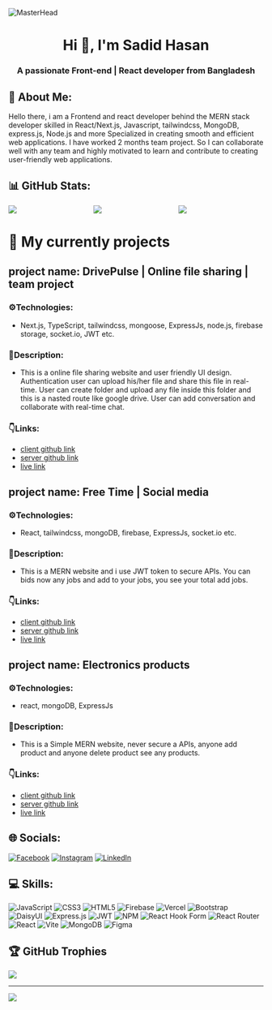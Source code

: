 
![MasterHead](https://i.ibb.co/RNnbN34/Neon-Modern-Futuristic-Simple-Gaming-You-Tube-Banner.png...)
    <h1 align="center">Hi 👋, I'm Sadid Hasan</h1>
<h3 align="center">A passionate Front-end | React developer from Bangladesh</h3>


## 💫 About Me:
Hello there, i am a Frontend and react developer behind the MERN stack developer skilled in React/Next.js, Javascript, tailwindcss,  MongoDB, express.js, Node.js and more Specialized in creating smooth and efficient web applications. I have worked 2 months team project. So I can collaborate well with any team and highly motivated to learn and contribute to creating user-friendly web applications.

 ## 📊 GitHub Stats:
<div style="display: flex; justify-content: center;">
    <div style="flex: 1;">
        <img src="https://github-readme-stats.vercel.app/api?username=sadid56&theme=radical&hide_border=false&include_all_commits=true&count_private=false" />
    </div>
    <div style="flex: 1;">
        <img src="https://github-readme-streak-stats.herokuapp.com/?user=sadid56&theme=radical&hide_border=false" />
    </div>
    <div style="flex: 1;">
        <img src="https://github-readme-stats.vercel.app/api/top-langs/?username=sadid56&theme=radical&hide_border=false&include_all_commits=true&count_private=false&layout=compact" />
    </div>
</div>


# 🔭 My currently projects
## project name: DrivePulse | Online file sharing | team project

### ⚙️Technologies:
- Next.js, TypeScript, tailwindcss, mongoose, ExpressJs, node.js, firebase storage, socket.io, JWT etc. 

### 📝Description:
- This is a online file  sharing website and user friendly UI design. Authentication user can upload his/her file and share this file in real-time. User can create folder and upload any file inside this folder and this is a nasted route like google drive. User can add conversation and collaborate with real-time chat.

### 👇Links:
- [client github link](https://github.com/Binary-Masters/DrivePulse-Client)
- [server github link](https://github.com/Binary-Masters/DrivePulse-Server)
- [live link](https://drive-pulse-client.vercel.app/)

## project name: Free Time | Social media

### ⚙️Technologies:
- React, tailwindcss, mongoDB, firebase, ExpressJs, socket.io etc.   

### 📝Description:
- This is a MERN website and i use JWT token to secure APIs. You can bids now any jobs and add to your jobs, you see your total add jobs.

### 👇Links:
- [client github link](https://github.com/sadid56/worker_client_side)
- [server github link](https://github.com/sadid56/worker_server_side)
- [live link](https://assignment-11-96d26.web.app/)

## project name: Electronics products

### ⚙️Technologies:
- react, mongoDB, ExpressJs 

### 📝Description:
- This is a Simple MERN website, never secure a APIs, anyone add product and anyone delete product see any products.

### 👇Links:
- [client github link](https://github.com/sadid56/fitness-tracker_client_side)
- [server github link](https://github.com/sadid56/fitness-tracker_server_side)
- [live link](https://assignment-12-6812f.web.app/)


## 🌐 Socials:
[![Facebook](https://img.shields.io/badge/Facebook-%231877F2.svg?logo=Facebook&logoColor=white)](https://www.facebook.com/sadidhasan.hasan.5) [![Instagram](https://img.shields.io/badge/Instagram-%23E4405F.svg?logo=Instagram&logoColor=white)](https://www.instagram.com/sadidhasan56/) [![LinkedIn](https://img.shields.io/badge/LinkedIn-%230077B5.svg?logo=linkedin&logoColor=white)](https://www.linkedin.com/in/sadid-hasan-5b35a62a0/)  

## 💻 Skills:
![JavaScript](https://img.shields.io/badge/javascript-%23323330.svg?style=for-the-badge&logo=javascript&logoColor=%23F7DF1E) ![CSS3](https://img.shields.io/badge/css3-%231572B6.svg?style=for-the-badge&logo=css3&logoColor=white) ![HTML5](https://img.shields.io/badge/html5-%23E34F26.svg?style=for-the-badge&logo=html5&logoColor=white) ![Firebase](https://img.shields.io/badge/firebase-%23039BE5.svg?style=for-the-badge&logo=firebase) ![Vercel](https://img.shields.io/badge/vercel-%23000000.svg?style=for-the-badge&logo=vercel&logoColor=white) ![Bootstrap](https://img.shields.io/badge/bootstrap-%238511FA.svg?style=for-the-badge&logo=bootstrap&logoColor=white) ![DaisyUI](https://img.shields.io/badge/daisyui-5A0EF8?style=for-the-badge&logo=daisyui&logoColor=white) ![Express.js](https://img.shields.io/badge/express.js-%23404d59.svg?style=for-the-badge&logo=express&logoColor=%2361DAFB) ![JWT](https://img.shields.io/badge/JWT-black?style=for-the-badge&logo=JSON%20web%20tokens) ![NPM](https://img.shields.io/badge/NPM-%23CB3837.svg?style=for-the-badge&logo=npm&logoColor=white) ![React Hook Form](https://img.shields.io/badge/React%20Hook%20Form-%23EC5990.svg?style=for-the-badge&logo=reacthookform&logoColor=white) ![React Router](https://img.shields.io/badge/React_Router-CA4245?style=for-the-badge&logo=react-router&logoColor=white) ![React](https://img.shields.io/badge/react-%2320232a.svg?style=for-the-badge&logo=react&logoColor=%2361DAFB) ![Vite](https://img.shields.io/badge/vite-%23646CFF.svg?style=for-the-badge&logo=vite&logoColor=white) ![MongoDB](https://img.shields.io/badge/MongoDB-%234ea94b.svg?style=for-the-badge&logo=mongodb&logoColor=white) ![Figma](https://img.shields.io/badge/figma-%23F24E1E.svg?style=for-the-badge&logo=figma&logoColor=white)

## 🏆 GitHub Trophies
![](https://github-profile-trophy.vercel.app/?username=sadid56&theme=radical&no-frame=false&no-bg=true&margin-w=4)

---
[![](https://visitcount.itsvg.in/api?id=sadid56&icon=0&color=0)](https://visitcount.itsvg.in)

<!-- Proudly created with GPRM ( https://gprm.itsvg.in ) -->
